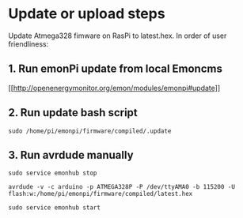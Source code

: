 # Update or upload steps

Update Atmega328 fimware on RasPi to latest.hex. In order of user friendliness:

## 1. Run emonPi update from local Emoncms 

[[http://openenergymonitor.org/emon/modules/emonpi#update]]

## 2. Run update bash script

	sudo /home/pi/emonpi/firmware/compiled/.update	

## 3. Run avrdude manually

	sudo service emonhub stop

	avrdude -v -c arduino -p ATMEGA328P -P /dev/ttyAMA0 -b 115200 -U flash:w:/home/pi/emonpi/firmware/compiled/latest.hex
	
	sudo service emonhub start

